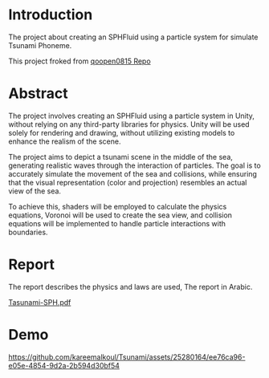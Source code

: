# Introduction  

The project about creating an SPHFluid using a particle system for simulate Tsunami Phoneme.

This project froked from [qoopen0815 Repo](https://github.com/qoopen0815/SPHFluid) 

# Abstract

The project involves creating an SPHFluid using a particle system in Unity, without relying on any third-party libraries for physics. Unity will be used solely for rendering and drawing, without utilizing existing models to enhance the realism of the scene.

The project aims to depict a tsunami scene in the middle of the sea, generating realistic waves through the interaction of particles. The goal is to accurately simulate the movement of the sea and collisions, while ensuring that the visual representation (color and projection) resembles an actual view of the sea.

To achieve this, shaders will be employed to calculate the physics equations, Voronoi will be used to create the sea view, and collision equations will be implemented to handle particle interactions with boundaries.


# Report

The report describes the physics and laws are used, The report in Arabic.

[Tasunami-SPH.pdf](https://github.com/kareemalkoul/Tsunami/files/12060774/Tasunami-SPH.pdf)

# Demo


https://github.com/kareemalkoul/Tsunami/assets/25280164/ee76ca96-e05e-4854-9d2a-2b594d30bf54
